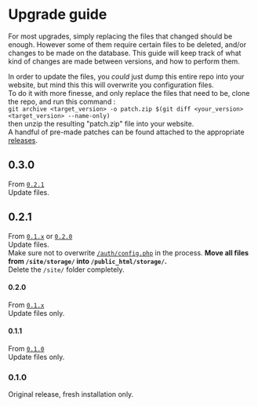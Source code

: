 # Upgrade guide

For most upgrades, simply replacing the files that changed should be enough.
However some of them require certain files to be deleted, and/or changes to be made on the database. 
This guide will keep track of what kind of changes are made between versions, and how to perform them.

In order to update the files, you _could_ just dump this entire repo into your website, but mind this this will overwrite you configuration files.  
To do it with more finesse, and only replace the files that need to be, clone the repo, and run this command :  
`git archive <target_version> -o patch.zip $(git diff <your_version> <target_version> --name-only)`  
then unzip the resulting "patch.zip" file into your website.  
A handful of pre-made patches can be found attached to the appropriate [releases](https://github.com/Estecka/ArtArchive/releases).


## 0.3.0
From [`0.2.1`](#021)  
Update files.  

## 0.2.1
From [`0.1.x`](#010) or [`0.2.0`](#020)  
Update files.  
Make sure not to overwrite [`/auth/config.php`](/auth/config.php) in the process.
**Move all files from `/site/storage/` into `/public_html/storage/`.**  
Delete the `/site/` folder completely.  

#### 0.2.0
From [`0.1.x`](#010)  
Update files only.

#### 0.1.1
From [`0.1.0`](#010)  
Update files only.

### 0.1.0
Original release, fresh installation only.
